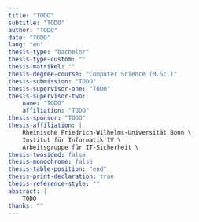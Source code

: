 ```yaml
---
title: "TODO"
subtitle: "TODO"
author: "TODO"
date: "TODO"
lang: "en"
thesis-type: "bachelor"
thesis-type-custom: ""
thesis-matrikel: ""
thesis-degree-course: "Computer Science (M.Sc.)"
thesis-submission: "TODO"
thesis-supervisor-one: "TODO"
thesis-supervisor-two:
    name: "TODO"
    affiliation: "TODO"
thesis-sponsor: "TODO"
thesis-affiliation: |
    Rheinische Friedrich-Wilhelms-Universität Bonn \
    Institut für Informatik IV \
    Arbeitsgruppe für IT-Sicherheit \
thesis-twosided: false
thesis-monochrome: false
thesis-table-position: "end"
thesis-print-declaration: true
thesis-reference-style: ""
abstract: |
    TODO
thanks: ""
---
```

